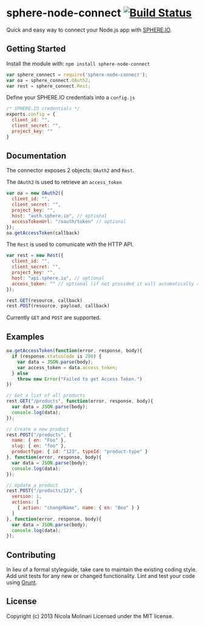 # sphere-node-connect [![Build Status](https://secure.travis-ci.org/emmenko/sphere-node-connect.png?branch=master)](http://travis-ci.org/emmenko/sphere-node-connect)

Quick and easy way to connect your Node.js app with [SPHERE.IO](http://sphere.io).

## Getting Started
Install the module with: `npm install sphere-node-connect`

```javascript
var sphere_connect = require('sphere-node-connect');
var oa = sphere_connect.OAuth2;
var rest = sphere_connect.Rest;
```

Define your SPHERE.IO credentials into a `config.js`

```javascript
/* SPHERE.IO credentials */
exports.config = {
  client_id: "",
  client_secret: "",
  project_key: ""
}
```

## Documentation
The connector exposes 2 objects: `OAuth2` and `Rest`.

The `OAuth2` is used to retrieve an `access_token`

```javascript
var oa = new OAuth2({
  client_id: "",
  client_secret: "",
  project_key: "",
  host: "auth.sphere.io", // optional
  accessTokenUrl: "/oauth/token" // optional
});
oa.getAccessToken(callback)
```

The `Rest` is used to comunicate with the HTTP API.

```javascript
var rest = new Rest({
  client_id: "",
  client_secret: "",
  project_key: "",
  host: "api.sphere.io", // optional
  access_token: "" // optional (if not provided it will automatically retrieve an access_token)
});

rest.GET(resource, callback)
rest.POST(resource, payload, callback)
```

Currently `GET` and `POST` are supported.


## Examples
```javascript
oa.getAccessToken(function(error, response, body){
  if (response.statusCode is 200) {
    var data = JSON.parse(body);
    var access_token = data.access_token;
  } else
    throw new Error("Failed to get Access Token.")
})
```

```javascript
// Get a list of all products
rest.GET("/products", function(error, response, body){
  var data = JSON.parse(body);
  console.log(data);
});

// Create a new product
rest.POST("/products", {
  name: { en: "Foo" },
  slug: { en: "foo" },
  productType: { id: "123", typeId: "product-type" }
}, function(error, response, body){
  var data = JSON.parse(body);
  console.log(data);
});

// Update a product
rest.POST("/products/123", {
  version: 1,
  actions: [
    { action: "changeName", name: { en: "Boo" } }
  ]
}, function(error, response, body){
  var data = JSON.parse(body);
  console.log(data);
});
```

## Contributing
In lieu of a formal styleguide, take care to maintain the existing coding style. Add unit tests for any new or changed functionality. Lint and test your code using [Grunt](http://gruntjs.com/).


## License
Copyright (c) 2013 Nicola Molinari
Licensed under the MIT license.
